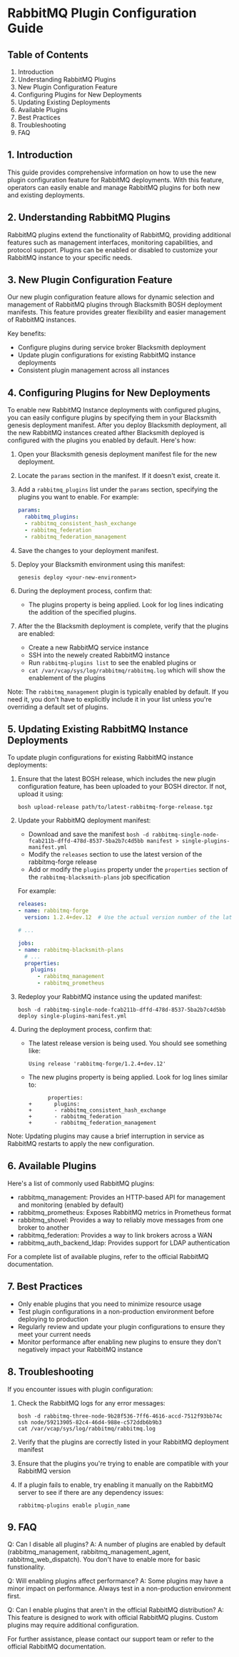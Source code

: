 # RabbitMQ Plugin Configuration Guide

## Table of Contents
1. Introduction
2. Understanding RabbitMQ Plugins
3. New Plugin Configuration Feature
4. Configuring Plugins for New Deployments
5. Updating Existing Deployments
6. Available Plugins
7. Best Practices
8. Troubleshooting
9. FAQ

## 1. Introduction

This guide provides comprehensive information on how to use the new plugin configuration feature for RabbitMQ deployments. With this feature, operators can easily enable and manage RabbitMQ plugins for both new and existing deployments.

## 2. Understanding RabbitMQ Plugins

RabbitMQ plugins extend the functionality of RabbitMQ, providing additional features such as management interfaces, monitoring capabilities, and protocol support. Plugins can be enabled or disabled to customize your RabbitMQ instance to your specific needs.

## 3. New Plugin Configuration Feature

Our new plugin configuration feature allows for dynamic selection and management of RabbitMQ plugins through Blacksmith BOSH deployment manifests. This feature provides greater flexibility and easier management of RabbitMQ instances.

Key benefits:
- Configure plugins during service broker Blacksmith deployment 
- Update plugin configurations for existing RabbitMQ instance deployments
- Consistent plugin management across all instances

## 4. Configuring Plugins for New Deployments

To enable new RabbitMQ Instance deployments with configured plugins, you can easily configure plugins by specifying them in your Blacksmith genesis deployment manifest. After you deploy Blacksmith deployment, all the new RabbitMQ instances created afther Blacksmith deployed is configured with the plugins you enabled by default. Here's how:

1. Open your Blacksmith genesis deployment manifest file for the new deployment.

2. Locate the `params` section in the manifest. If it doesn't exist, create it.

3. Add a `rabbitmq_plugins` list under the `params` section, specifying the plugins you want to enable. For example:

   ```yaml
   params:
     rabbitmq_plugins:
     - rabbitmq_consistent_hash_exchange
     - rabbitmq_federation
     - rabbitmq_federation_management
   ```

4. Save the changes to your deployment manifest.

5. Deploy your Blacksmith environment using this manifest:

   ```
   genesis deploy <your-new-environment>
   ```

6. During the deployment process, confirm that:
   - The plugins property is being applied. Look for log lines indicating the addition of the specified plugins.

7. After the the Blacksmith deployment is complete, verify that the plugins are enabled:
   - Create a new RabbitMQ service instance
   - SSH into the newely created RabbitMQ instance
   - Run `rabbitmq-plugins list` to see the enabled plugins or
   - `cat /var/vcap/sys/log/rabbitmq/rabbitmq.log` which will show the enablement of the plugins

Note: The `rabbitmq_management` plugin is typically enabled by default. If you need it, you don't have to explicitly include it in your list unless you're overriding a default set of plugins.

## 5. Updating Existing RabbitMQ Instance Deployments

To update plugin configurations for existing RabbitMQ instance deployments:

1. Ensure that the latest BOSH release, which includes the new plugin configuration feature, has been uploaded to your BOSH director. If not, upload it using:

   ```
   bosh upload-release path/to/latest-rabbitmq-forge-release.tgz
   ```

2. Update your RabbitMQ deployment manifest:
   - Download and save the manifest `bosh -d rabbitmq-single-node-fcab211b-dffd-478d-8537-5ba2b7c4d5bb manifest > single-plugins-manifest.yml`
   - Modify the `releases` section to use the latest version of the rabbitmq-forge release
   - Add or modify the `plugins` property under the `properties` section of the `rabbitmq-blacksmith-plans` job specification

   For example:

   ```yaml
   releases:
   - name: rabbitmq-forge
     version: 1.2.4+dev.12  # Use the actual version number of the latest release

   # ...

   jobs:
   - name: rabbitmq-blacksmith-plans
     # ...
     properties:
       plugins:
         - rabbitmq_management
         - rabbitmq_prometheus
   ```

3. Redeploy your RabbitMQ instance using the updated manifest:

   ```
   bosh -d rabbitmq-single-node-fcab211b-dffd-478d-8537-5ba2b7c4d5bb deploy single-plugins-manifest.yml
   ```

4. During the deployment process, confirm that:
   - The latest release version is being used. You should see something like:
     ```
     Using release 'rabbitmq-forge/1.2.4+dev.12'
     ```
   - The new plugins property is being applied. Look for log lines similar to:
     ```
           properties:
     +       plugins:
     +       - rabbitmq_consistent_hash_exchange
     +       - rabbitmq_federation
     +       - rabbitmq_federation_management
     ```


Note: Updating plugins may cause a brief interruption in service as RabbitMQ restarts to apply the new configuration.

## 6. Available Plugins

Here's a list of commonly used RabbitMQ plugins:

- rabbitmq_management: Provides an HTTP-based API for management and monitoring (enabled by default)
- rabbitmq_prometheus: Exposes RabbitMQ metrics in Prometheus format
- rabbitmq_shovel: Provides a way to reliably move messages from one broker to another
- rabbitmq_federation: Provides a way to link brokers across a WAN
- rabbitmq_auth_backend_ldap: Provides support for LDAP authentication

For a complete list of available plugins, refer to the official RabbitMQ documentation.

## 7. Best Practices

- Only enable plugins that you need to minimize resource usage
- Test plugin configurations in a non-production environment before deploying to production
- Regularly review and update your plugin configurations to ensure they meet your current needs
- Monitor performance after enabling new plugins to ensure they don't negatively impact your RabbitMQ instance

## 8. Troubleshooting

If you encounter issues with plugin configuration:

1. Check the RabbitMQ logs for any error messages:
   ```
   bosh -d rabbitmq-three-node-9b28f536-7ff6-4616-accd-7512f93bb74c ssh node/59213905-82c4-46d4-988e-c572ddb6b9b3
   cat /var/vcap/sys/log/rabbitmq/rabbitmq.log
   ```

2. Verify that the plugins are correctly listed in your RabbitMQ deployment manifest

3. Ensure that the plugins you're trying to enable are compatible with your RabbitMQ version

4. If a plugin fails to enable, try enabling it manually on the RabbitMQ server to see if there are any dependency issues:
   ```
   rabbitmq-plugins enable plugin_name
   ```

## 9. FAQ

Q: Can I disable all plugins?
A: A number of plugins are enabled by default (rabbitmq_management, rabbitmq_management_agent, rabbitmq_web_dispatch). You don't have to enable more for basic funstionality.

Q: Will enabling plugins affect performance?
A: Some plugins may have a minor impact on performance. Always test in a non-production environment first.

Q: Can I enable plugins that aren't in the official RabbitMQ distribution?
A: This feature is designed to work with official RabbitMQ plugins. Custom plugins may require additional configuration.

For further assistance, please contact our support team or refer to the official RabbitMQ documentation.
